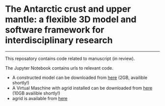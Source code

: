 # The Antarctic crust and upper mantle: a flexible 3D model and software framework for interdisciplinary research

---

This reposatory contains code related to manuscript (in review). 

The Jupyter Notebook contains urls to relevant code. 

- A constructed model can be downloaded from [here](https://cloudstor.aarnet.edu.au/plus/s/gwthBd9wHI6c5sm) (2GB, availible shortly!)
- A Virtual Maschine with agrid installed can be downloaded from [here](https://cloudstor.aarnet.edu.au/plus/s/gwthBd9wHI6c5sm) (10GB availible shortly!)
- agrid is available from [here](https://github.com/TobbeTripitaka/agrid)

